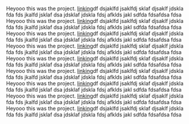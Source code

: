 Heyooo this was the project. [linking](jfkldsjfkdls)df dsjaklfd jsaklfdj sklaf djsaklf jdskla fda fds jkalfd jsklaf dsa jdsklaf jdskla fdsj afklds jakl sdfda fdsafdsa fdsa Heyooo this was the project. [linking](jfkldsjfkdls)df dsjaklfd jsaklfdj sklaf djsaklf jdskla fda fds jkalfd jsklaf dsa jdsklaf jdskla fdsj afklds jakl sdfda fdsafdsa fdsa Heyooo this was the project. [linking](jfkldsjfkdls)df dsjaklfd jsaklfdj sklaf djsaklf jdskla fda fds jkalfd jsklaf dsa jdsklaf jdskla fdsj afklds jakl sdfda fdsafdsa fdsa Heyooo this was the project. [linking](jfkldsjfkdls)df dsjaklfd jsaklfdj sklaf djsaklf jdskla fda fds jkalfd jsklaf dsa jdsklaf jdskla fdsj afklds jakl sdfda fdsafdsa fdsa Heyooo this was the project. [linking](jfkldsjfkdls)df dsjaklfd jsaklfdj sklaf djsaklf jdskla fda fds jkalfd jsklaf dsa jdsklaf jdskla fdsj afklds jakl sdfda fdsafdsa fdsa Heyooo this was the project. [linking](jfkldsjfkdls)df dsjaklfd jsaklfdj sklaf djsaklf jdskla fda fds jkalfd jsklaf dsa jdsklaf jdskla fdsj afklds jakl sdfda fdsafdsa fdsa Heyooo this was the project. [linking](jfkldsjfkdls)df dsjaklfd jsaklfdj sklaf djsaklf jdskla fda fds jkalfd jsklaf dsa jdsklaf jdskla fdsj afklds jakl sdfda fdsafdsa fdsa Heyooo this was the project. [linking](jfkldsjfkdls)df dsjaklfd jsaklfdj sklaf djsaklf jdskla fda fds jkalfd jsklaf dsa jdsklaf jdskla fdsj afklds jakl sdfda fdsafdsa fdsa Heyooo this was the project. [linking](jfkldsjfkdls)df dsjaklfd jsaklfdj sklaf djsaklf jdskla fda fds jkalfd jsklaf dsa jdsklaf jdskla fdsj afklds jakl sdfda fdsafdsa fdsa